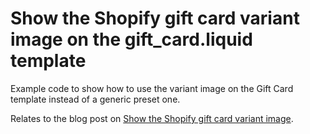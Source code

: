 # Show the Shopify gift card variant image on the gift_card.liquid template
Example code to show how to use the variant image on the Gift Card template instead of a generic preset one.

Relates to the blog post on [Show the Shopify gift card variant image](https://freakdesign.com.au/blogs/news/show-the-gift-card-variant-image-on-the-gift_card-liquid-template). 

